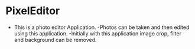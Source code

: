 # PixelEditor

- This is a photo editor Application.
-Photos can be taken and then edited using this application.
-Initially with this application image crop, filter and background can be removed.
 

